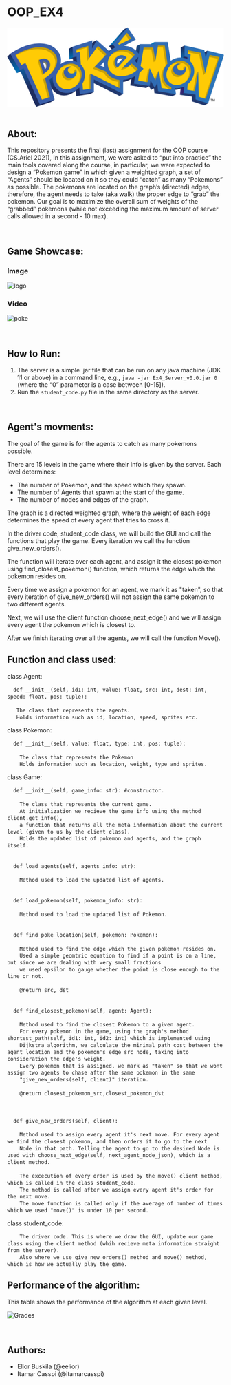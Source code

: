 # OOP_EX4
<img src="game/sprites/logo.svg.png" alt="logo">

<br/>
<br/>

## About:
This repository presents the final (last) assignment for the OOP course (CS.Ariel 2021),
In this assignment, we were asked to “put into practice” the main tools covered along the course, in particular, we were expected to design a “Pokemon game” in which given a weighted graph,  a set of “Agents” should be located on it so they could “catch” as many “Pokemons” as possible. The pokemons are located on the graph’s (directed) edges, therefore, the agent needs to take (aka walk)  the proper edge to “grab” the pokemon. Our goal is to maximize the overall sum of weights of the “grabbed” pokemons (while not exceeding the maximum amount of server calls allowed in a second - 10 max).

<br/>

## Game Showcase:
### Image
<img src="game/sprites/showcase.png" alt="logo">

<br/>

### Video
![poke](https://user-images.githubusercontent.com/74679553/148662018-f1c857a9-c16a-4f87-90ea-88365f4a5b37.gif)


<br/>

## How to Run:

1. The server is a simple .jar file that can be run on any java machine (JDK 11 or above) in a command line, e.g.,  ```java -jar Ex4_Server_v0.0.jar 0```  (where the “0” parameter is a case between [0-15]).
2. Run the ```student_code.py``` file in the same directory as the server.

<br/>

## Agent's movments:
The goal of the game is for the agents to catch as many pokemons possible.

There are 15 levels in the game where their info is given by the server. Each level determines:

- The number of Pokemon, and the speed which they spawn.
- The number of Agents that spawn at the start of the game.
- The number of nodes and edges of the graph.

The graph is a directed weighted graph, where the weight of each edge determines the speed of every agent that tries to cross it.



In the driver code, student_code class, we will build the GUI and call the functions that play the game. Every iteration we call the function give_new_orders().

The function will iterate over each agent, and assign it the closest pokemon using find_closest_pokemon() function, which returns the edge which the pokemon resides on.

Every time we assign a pokemon for an agent, we mark it as "taken", so that every iteration of give_new_orders() will not assign the same pokemon to two different agents.

Next, we will use the client function choose_next_edge() and we will assign every agent the pokemon which is closest to.

After we finish iterating over all the agents, we will call the function Move().

## Function and class used:

  class Agent:
  
      def __init__(self, id1: int, value: float, src: int, dest: int, speed: float, pos: tuple):

       The class that represents the agents. 
       Holds information such as id, location, speed, sprites etc.

    
class Pokemon:

      def __init__(self, value: float, type: int, pos: tuple):

        The class that represents the Pokemon
        Holds information such as location, weight, type and sprites.

class Game:

      def __init__(self, game_info: str): #constructor.

        The class that represents the current game.
        At initialization we recieve the game info using the method client.get_info(), 
        a function that returns all the meta information about the current level (given to us by the client class).
        Holds the updated list of pokemon and agents, and the graph itself.


      def load_agents(self, agents_info: str):

        Method used to load the updated list of agents. 


      def load_pokemon(self, pokemon_info: str):

        Method used to load the updated list of Pokemon.


      def find_poke_location(self, pokemon: Pokemon):

        Method used to find the edge which the given pokemon resides on.
        Used a simple geomtric equation to find if a point is on a line, but since we are dealing with very small fractions
        we used epsilon to gauge whether the point is close enough to the line or not.

        @return src, dst

        
      def find_closest_pokemon(self, agent: Agent):

        Method used to find the closest Pokemon to a given agent.
        For every pokemon in the game, using the graph's method shortest_path(self, id1: int, id2: int) which is implemented using
        Dijkstra algorithm, we calculate the minimal path cost between the agent location and the pokemon's edge src node, taking into consideration the edge's weight.
        Every pokemon that is assigned, we mark as "taken" so that we wont assign two agents to chase after the same pokemon in the same
        "give_new_orders(self, client)" iteration.

        @return closest_pokemon_src,closest_pokemon_dst


      
      def give_new_orders(self, client):

        Method used to assign every agent it's next move. For every agent we find the closest pokemon, and then orders it to go to the next 
        Node in that path. Telling the agent to go to the desired Node is used with choose_next_edge(self, next_agent_node_json), which is a client method.

        The excecution of every order is used by the move() client method, which is called in the class student_code.
        The method is called after we assign every agent it's order for the next move.
        The move function is called only if the average of number of times which we used "move()" is under 10 per second.


class student_code:
    
        The driver code. This is where we draw the GUI, update our game class using the client method (whih recieve meta information straight from the server).
        Also where we use give_new_orders() method and move() method, which is how we actually play the game.


## Performance of the algorithm:
  This table shows the performance of the algorithm at each given level.
  
![Grades](https://user-images.githubusercontent.com/74679553/148681799-424cebf0-1f42-40f7-9a76-e4f9f7f24cdc.png)

  


<br/>

## Authors:
- Elior Buskila (@eelior)
- Itamar Casspi (@itamarcasspi)
